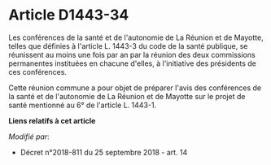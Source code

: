 # Article D1443-34

Les conférences de la santé et de l'autonomie de La Réunion et de Mayotte, telles que définies à l'article L. 1443-3 du code
de la santé publique, se réunissent au moins une fois par an par la réunion des deux commissions permanentes instituées en
chacune d'elles, à l'initiative des présidents de ces conférences.

Cette réunion commune a pour objet de préparer l'avis des conférences de la santé et de l'autonomie de La Réunion et de
Mayotte sur le projet de santé mentionné au 6° de l'article L. 1443-1.

**Liens relatifs à cet article**

_Modifié par_:

  - Décret n°2018-811 du 25 septembre 2018 - art. 14
